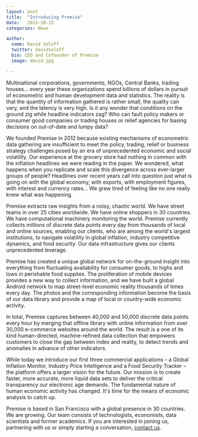 ```yaml
---
layout: post
title:  "Introducing Premise"
date:   2013-10-15
categories: News

author:
  name: David Soloff
  twitter: davidsoloff
  bio: CEO and Cofounder of Premise
  image: david.jpg

---
```


Multinational corporations, governments, NGOs, Central Banks, trading houses… every year these organizations spend billions of dollars in pursuit of econometric and human development data and statistics. The reality is that the quantity of information gathered is rather small, the quality can vary, and the latency is very high. Is it any wonder that conditions on the ground zig while headline indicators zag? Who can fault policy makers or consumer good companies or trading houses or relief agencies for basing decisions on out-of-date and lumpy data?

We founded Premise in 2012 because existing mechanisms of econometric data gathering are insufficient to meet the policy, trading, relief or business strategy challenges posed by an era of unprecedented economic and social volatility. Our experience at the grocery store had nothing in common with the inflation headlines we were reading in the paper. We wondered, what happens when you replicate and scale this divergence across ever-larger groups of people? Headlines over recent years call into question just what is going on with the global economy, with exports, with employment figures, with interest and currency rates… We grew tired of feeling like no one really knew what was happening.

Premise extracts raw insights from a noisy, chaotic world. We have street teams in over 25 cities worldwide. We have online shoppers in 30 countries. We have computational machinery monitoring the world. Premise currently collects millions of discrete data points every day from thousands of local and online sources, enabling our clients, who are among the world's largest institutions, to navigate volatility in global inflation, industry competitive dynamics, and food security. Our data infrastructure gives our clients unprecedented leverage.

Premise has created a unique global network for on-the-ground insight into everything from fluctuating availability for consumer goods, to highs and lows in perishable food supplies. The proliferation of mobile devices provides a new way to collect information, and we have built a global Android network to map street-level economic reality thousands of times every day. The photos and the corresponding information become the basis of our data library and provide a map of local or country-wide economic activity.

In total, Premise captures between 40,000 and 50,000 discrete data points every hour by merging that offline library with online information from over 30,000 e-commerce websites around the world. The result is a one of its kind human-directed, machine-refined data collection that empowers customers to close the gap between index and reality, to detect trends and anomalies in advance of other indicators.

While today we introduce our first three commercial applications – a Global Inflation Monitor, Industry Price Intelligence and a Food Security Tracker – the platform offers a larger vision for the future. Our mission is to create faster, more accurate, more liquid data sets to deliver the critical transparency our electronic age demands. The fundamental nature of human economic activity has changed. It's time for the means of economic analysis to catch up.

Premise is based in San Francisco with a global presence in 30 countries. We are growing. Our team consists of technologists, economists, data scientists and former academics. If you are interested in joining us, partnering with us or simply starting a conversation, [contact us](http://www.premise.com/contact.html).
